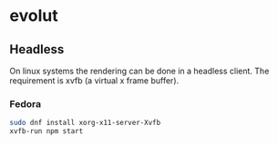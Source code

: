# evolut

## Headless

On linux systems the rendering can be done in a headless client.
The requirement is xvfb (a virtual x frame buffer).

### Fedora

```bash
sudo dnf install xorg-x11-server-Xvfb
xvfb-run npm start
```
